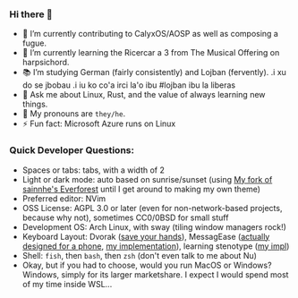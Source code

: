### Hi there 👋

- 🔭 I’m currently contributing to CalyxOS/AOSP as well as composing a fugue.
- 🌱 I’m currently learning the Ricercar a 3 from The Musical Offering on harpsichord.
- 📚 I’m studying German (fairly consistently) and Lojban (fervently). .i xu do se jbobau .i iu ko co'a irci la'o ibu #lojban ibu la liberas
- 💬 Ask me about Linux, Rust, and the value of always learning new things.
- ️🌈 My pronouns are `they/he`.
- ⚡ Fun fact: Microsoft Azure runs on Linux

### Quick Developer Questions:

- Spaces or tabs: tabs, with a width of 2
- Light or dark mode: auto based on sunrise/sunset (using [My fork of sainnhe's Everforest](https://github.com/mattfbacon/neverforest) until I get around to making my own theme)
- Preferred editor: NVim
- OSS License: AGPL 3.0 or later (even for non-network-based projects, because why not), sometimes CC0/0BSD for small stuff
- Development OS: Arch Linux, with sway (tiling window managers rock!)
- Keyboard Layout: Dvorak ([save your hands](http://dvorak-keyboards.com/)), MessagEase ([actually designed for a phone](http://www.exideas.com/ME/me_faq.html), [my implementation](https://github.com/mattfbacon/messagease-better)), learning stenotype ([my impl](https://github.com/mattfbacon/sordahe))
- Shell: `fish`, then `bash`, then `zsh` (don't even talk to me about Nu)
- Okay, but if you had to choose, would you run MacOS or Windows? Windows, simply for its larger marketshare. I expect I would spend most of my time inside WSL...
